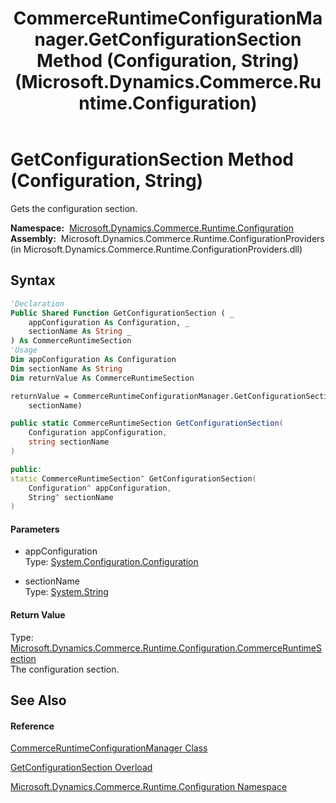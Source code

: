 ﻿---
title: CommerceRuntimeConfigurationManager.GetConfigurationSection Method (Configuration, String) (Microsoft.Dynamics.Commerce.Runtime.Configuration)
TOCTitle: GetConfigurationSection Method (Configuration, String)
ms:assetid: M:Microsoft.Dynamics.Commerce.Runtime.Configuration.CommerceRuntimeConfigurationManager.GetConfigurationSection(System.Configuration.Configuration,System.String)
ms:mtpsurl: https://technet.microsoft.com/en-us/library/microsoft.dynamics.commerce.runtime.configuration.commerceruntimeconfigurationmanager.getconfigurationsection(v=AX.60)
ms:contentKeyID: 65317177
ms.date: 05/18/2015
mtps_version: v=AX.60
dev_langs:
- vb
- csharp
- c++
---

# GetConfigurationSection Method (Configuration, String)

Gets the configuration section.

**Namespace:**  [Microsoft.Dynamics.Commerce.Runtime.Configuration](microsoft-dynamics-commerce-runtime-configuration-namespace.md)  
**Assembly:**  Microsoft.Dynamics.Commerce.Runtime.ConfigurationProviders (in Microsoft.Dynamics.Commerce.Runtime.ConfigurationProviders.dll)

## Syntax

``` vb
'Declaration
Public Shared Function GetConfigurationSection ( _
    appConfiguration As Configuration, _
    sectionName As String _
) As CommerceRuntimeSection
'Usage
Dim appConfiguration As Configuration
Dim sectionName As String
Dim returnValue As CommerceRuntimeSection

returnValue = CommerceRuntimeConfigurationManager.GetConfigurationSection(appConfiguration, _
    sectionName)
```

``` csharp
public static CommerceRuntimeSection GetConfigurationSection(
    Configuration appConfiguration,
    string sectionName
)
```

``` c++
public:
static CommerceRuntimeSection^ GetConfigurationSection(
    Configuration^ appConfiguration, 
    String^ sectionName
)
```

#### Parameters

  - appConfiguration  
    Type: [System.Configuration.Configuration](https://technet.microsoft.com/en-us/library/s7kc101z\(v=ax.60\))  

<!-- end list -->

  - sectionName  
    Type: [System.String](https://technet.microsoft.com/en-us/library/s1wwdcbf\(v=ax.60\))  

#### Return Value

Type: [Microsoft.Dynamics.Commerce.Runtime.Configuration.CommerceRuntimeSection](commerceruntimesection-class-microsoft-dynamics-commerce-runtime-configuration.md)  
The configuration section.  

## See Also

#### Reference

[CommerceRuntimeConfigurationManager Class](commerceruntimeconfigurationmanager-class-microsoft-dynamics-commerce-runtime-configuration.md)

[GetConfigurationSection Overload](commerceruntimeconfigurationmanager-getconfigurationsection-method-microsoft-dynamics-commerce-runtime-configuration.md)

[Microsoft.Dynamics.Commerce.Runtime.Configuration Namespace](microsoft-dynamics-commerce-runtime-configuration-namespace.md)

